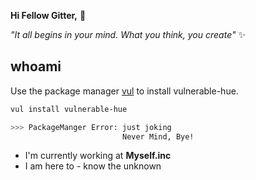 __Hi Fellow Gitter,__ :wave:

_"It all begins in your mind. What you think, you create"_ :sparkles:


## whoami

Use the package manager [vul](https://fooledyouagain.com/en/stable/) to install vulnerable-hue.

```bash
vul install vulnerable-hue

>>> PackageManger Error: just joking
                         Never Mind, Bye!
```
- I'm currently working at __Myself.inc__
- I am here to - know the unknown

